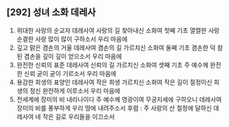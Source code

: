## [292] 성녀 소화 데레사

1) 위대한 사랑의 순교자 데레사여 사랑의 길 찾아내신 소화여 첫째 기초 열렬한 사랑 순결한 사랑 많이 많이 구하소서 우리 마음에
2) 깊고 맑은 겸손의 거울 데레사여 겸손의 길 가르치신 소화여 둘째 기초 겸손한 덕 참된 겸손을 깊이 깊이 얻으소서 우리 마음에
3) 완전한 신뢰의 표준 데레사여 신뢰의 길 가르치신 소화여 셋째 기초 주 예수께 완전한 신뢰 굳이 굳이 기르소서 우리 마음에
4) 용감한 희생의 표양인 데레사여 작은 희생 가르치신 소화여 작은 길이 절정이신 희생의 정신 완전하게 이루소서 우리 마음에
5) 전세계에 장미의 비 내리나이다 주 예수께 영광이여 무궁지세에 구하오니 데레사여 장미의 비를 풍부하게 우리 땅에 내려주소서
후렴 : 주 사랑의 산 절정에 달하신 데레사여 네 작은 길로 우리들을 이끄소서
